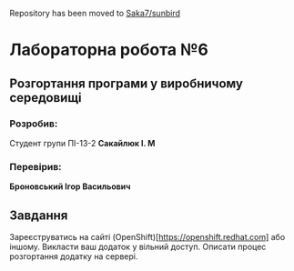 Repository has been moved to [Saka7/sunbird](https://github.com/Saka7/sunbird)

# Лабораторна робота №6

## Розгортання програми у виробничому середовищі

### Розробив:

Студент групи ПІ-13-2 **Сакайлюк І. М**


### Перевірив:

**Броновський Ігор Васильович**


## Завдання

Зареєструватись на сайті (OpenShift)[https://openshift.redhat.com] або іншому. Викласти ваш додаток у вільний доступ. Описати процеc розгортання додатку на сервері. 
